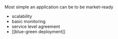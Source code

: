 Most simple an application can be to be market-ready

- scalability
- basic monitoring
- service level agreement
- [[blue-green deployment]]